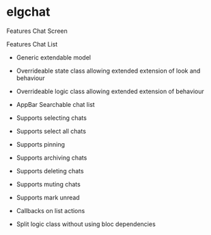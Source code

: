 # elgchat

Features
Chat Screen

Features
Chat List

* Generic extendable model

* Overrideable state class allowing extended extension of look and behaviour

* Overrideable logic class allowing extended extension of behaviour

* AppBar Searchable chat list

* Supports selecting chats

* Supports select all chats

* Supports pinning

* Supports archiving chats

* Supports deleting chats

* Supports muting chats

* Supports mark unread

* Callbacks on list actions

* Split logic class without using bloc dependencies
